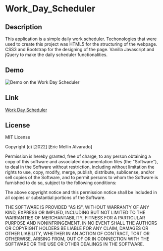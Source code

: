 # Work_Day_Scheduler
## Description
This application is a simple daily work scheduler. Techonologies that were used to create this project was HTML5 for the structuring of the webpage. CSS3 and Bootstrap for the designing of the page. Vanilla Javascript and jQuery to make the daily scheduler functionalities.
## Demo
![Demo on the Work Day Scheduler](Work-Day-Scheduler.gif)

## Link
[Work Day Scheduler](https://vsanomons1.github.io/Work_Day_Scheduler/)
## License
MIT License

Copyright (c) [2022] [Eric Mellin Alvarado]

Permission is hereby granted, free of charge, to any person obtaining a copy
of this software and associated documentation files (the "Software"), to deal
in the Software without restriction, including without limitation the rights
to use, copy, modify, merge, publish, distribute, sublicense, and/or sell
copies of the Software, and to permit persons to whom the Software is
furnished to do so, subject to the following conditions:

The above copyright notice and this permission notice shall be included in all
copies or substantial portions of the Software.

THE SOFTWARE IS PROVIDED "AS IS", WITHOUT WARRANTY OF ANY KIND, EXPRESS OR
IMPLIED, INCLUDING BUT NOT LIMITED TO THE WARRANTIES OF MERCHANTABILITY,
FITNESS FOR A PARTICULAR PURPOSE AND NONINFRINGEMENT. IN NO EVENT SHALL THE
AUTHORS OR COPYRIGHT HOLDERS BE LIABLE FOR ANY CLAIM, DAMAGES OR OTHER
LIABILITY, WHETHER IN AN ACTION OF CONTRACT, TORT OR OTHERWISE, ARISING FROM,
OUT OF OR IN CONNECTION WITH THE SOFTWARE OR THE USE OR OTHER DEALINGS IN THE
SOFTWARE.